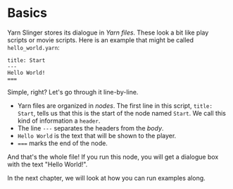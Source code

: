 # Basics

Yarn Slinger stores its dialogue in *Yarn files*. These look a bit like play scripts or movie scripts.
Here is an example that might be called `hello_world.yarn`:

```text
title: Start
---
Hello World!
===
```

Simple, right? Let's go through it line-by-line.

- Yarn files are organized in *nodes*. The first line in this script, `title: Start`, 
tells us that this is the start of the node named `Start`. We call this kind of information a `header`.
- The line `---` separates the headers from the *body*.
- `Hello World` is the text that will be shown to the player.
- `===` marks the end of the node.

And that's the whole file! If you run this node, you will get a dialogue box with the text "Hello World!".

In the next chapter, we will look at how you can run examples along.

